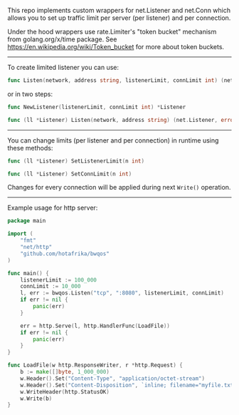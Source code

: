 This repo implements custom wrappers for net.Listener and net.Conn which allows you to set up traffic limit per server (per listener) and per connection.

Under the hood wrappers use rate.Limiter's "token bucket" mechanism from golang.org/x/time package. See https://en.wikipedia.org/wiki/Token_bucket for more about token buckets.

---

To create limited listener you can use:
```go
func Listen(network, address string, listenerLimit, connLimit int) (net.Listener, error)
```
or in two steps:
```go
func NewListener(listenerLimit, connLimit int) *Listener

func (ll *Listener) Listen(network, address string) (net.Listener, error)
```

---

You can change limits (per listener and per connection) in runtime using these methods:
```go
func (ll *Listener) SetListenerLimit(n int)

func (ll *Listener) SetConnLimit(n int)
```
Changes for every connection will be applied during next `Write()` operation.

---

Example usage for http server:
```go
package main

import (
	"fmt"
	"net/http"
	"github.com/hotafrika/bwqos"
)

func main() {
	listenerLimit := 100_000
	connLimit := 10_000
	l, err := bwqos.Listen("tcp", ":8080", listenerLimit, connLimit)
	if err != nil {
		panic(err)
	}

	err = http.Serve(l, http.HandlerFunc(LoadFile))
	if err != nil {
		panic(err)
	}
}

func LoadFile(w http.ResponseWriter, r *http.Request) {
	b := make([]byte, 1_000_000)
	w.Header().Set("Content-Type", "application/octet-stream")
	w.Header().Set("Content-Disposition", `inline; filename="myfile.txt"`)
	w.WriteHeader(http.StatusOK)
	w.Write(b)
}

```